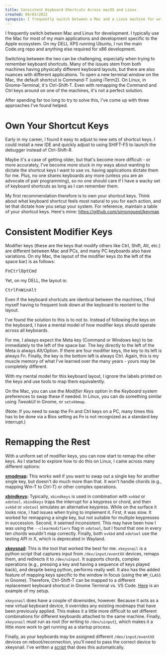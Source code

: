 ```yaml
---
title: Consistent Keyboard Shortcuts Across macOS and Linux
created: 04/03/2022
synopsis: I frequently switch between a Mac and a Linux machine for writing code. When doing so, it can be challenge remembering the keyboard shortcuts unique to each environment, including nuances for different applications. In this article, I share a strategy for setting up consistent keyboard shortcuts that work well between the two.
---
```


I frequently switch between Mac and Linux for development. I typically use the Mac for most of my main applications and development specific to the Apple ecosystem. On my DELL XPS running Ubuntu, I run the main Code.org repo and anything else required for x86 development.

Switching between the two can be challenging, especially when trying to remember keyboard shortcuts. Many of the issues stem from both machines having physically different keyboard layouts, but there are also nuances with different applications. To open a new terminal window on the Mac, the default shortcut is Command-T (using iTerm2). On Linux, in Gnome-Terminal, it's Ctrl-Shift-T. Even with remapping the Command and Ctrl keys around on one of the machines, it's not a perfect solution.

After spending far too long to try to solve this, I've come up with three approaches I've found helped.

# Own Your Shortcut Keys

Early in my career, I found it easy to adjust to new sets of shortcut keys. I could install a new IDE and quickly adjust to using SHIFT-F5 to launch the debugger instead of Ctrl-Shift-R.

Maybe it's a case of getting older, but that's become more difficult - or more accurately, I've become more stuck in my ways about wanting to dictate the shortcut keys I want to use vs. having applications dictate them for me. Plus, no one shares keyboards any more (unless you are an advocate of pair programming), so no one should care if I have a wacky set of keyboard shortcuts as long as I can remember them.

My first recommendation therefore is to own your shortcut keys. Think about what keyboard shortcut feels most natural to you for each action, and let that dictate how you setup your system. For reference, maintain a table of your shortcut keys. Here's mine: https://github.com/simonguest/keymap

# Consistent Modifier Keys

Modifier keys (these are the keys that modify others like Ctrl, Shift, Alt, etc.) are different between Mac and PCs, and many PC keyboards also have variations. On my Mac, the layout of the modifier keys (to the left of the space bar) is as follows:

<kbd>Fn</kbd><kbd>Ctrl</kbd><kbd>Opt</kbd><kbd>Cmd</kbd>

Yet, on my DELL, the layout is:

<kbd>Ctrl</kbd><kbd>Fn</kbd><kbd>Win</kbd><kbd>Alt</kbd>

Even if the keyboard shortcuts are identical between the machines, I find myself having to frequent look down at the keyboard to reorient to the layout.

I've found the solution to this is to not to. Instead of following the keys on the keyboard, I have a mental model of how modifier keys should operate across all keyboards.

For me, I always expect the Meta key (Command or Windows key) to be immediately to the left of the space bar. The key directly to the left of the Meta is always Alt/Option. If there are four modifier keys, the key to its left is always Fn. Finally, the key is the bottom left is always Ctrl. Again, this is my muscle memory of what I've learned over the many years - yours may be completely different.

With my mental model for this keyboard layout, I ignore the labels printed on the keys and use tools to map them equivalently. 

On the Mac, you can use the *Modifier Keys* option in the *Keyboard* system preferences to swap these if needed. In Linux, you can do something similar using *TweakUI* in Gnome, or ```setxkbmap```.

(Note: If you need to swap the Fn and Ctrl keys on a PC, many times this has to be done via a Bios setting as Fn is not recognized as a standard key interrupt.)

# Remapping the Rest

With a uniform set of modifier keys, you can now start to remap the other keys. As I started to explore how to do this on Linux, I came across many different options:

**[xmodmap](https://wiki.archlinux.org/title/xmodmap):** This works well if you want to swap out a single key for another single key, but doesn't do much more than that. It won't handle chords (e.g., mapping Win-T to Ctrl-T) or other complex operations.

**[xbindkeys](https://wiki.archlinux.org/title/Xbindkeys):** Typically, ```xbindkeys``` is used in combination with ```xvkbd``` or ```xdotool```. ```xbindkeys``` traps the interrupt for a keypress or chord, and then ```xvkbd``` or ```xdotool``` simulates an alternative keypress. While on the surface it looks nice, I had issues when trying to implement it. First, it was slow. It worked for remapping a single key, but not suitable for multiple keypresses in succession. Second, it seemed inconsistent. This may have been how I was using the ```--clearmodifiers``` flag in ```xdotool```, but I found that one in every ten chords wouldn't map correctly. Finally, both ```xvkbd``` and ```xdotool``` use the testing API in X, which is deprecated in Wayland.

**[xkeysnail](https://github.com/mooz/xkeysnail)**: This is the tool that worked the best for me. ```xkeysnail``` is a python script that captures input from ```/dev/input/eventXX``` devices, remaps them, and redirects it to ```/dev/uinput```. It supports chords, complex operations (e.g., pressing a key and having a sequence of keys played back), and despite being python, performs really well. It also has the added feature of mapping keys specific to the window in focus (using the ```WM_CLASS``` in Gnome). Therefore, Ctrl-Shift-T can be mapped to a different replacement keyboard shortcut in Gnome Terminal vs. VS Code. [Here](https://github.com/simonguest/keymap/blob/main/Linux/xkeysnail/config.py) is an example of my setup.

```xkeysnail``` does have a couple of downsides, however. Because it acts as a new virtual keyboard device, it overrides any existing modmaps that have been previously applied. This makes it a little more difficult to set different combinations for different keyboards attached to the same machine. Finally, ```xkeysnail``` must run as root (for writing to ```/dev/uinput```), which makes it a little more work to get running as a startup process.

Finally, as your keyboards may be assigned different ```/dev/input/eventXX``` devices on reboot/reconnection, you'll need to pass the correct device to xkeysnail. I've written a [script](https://github.com/simonguest/keymap/blob/main/Linux/xkeysnail/launch_xkeysnail) that does this automatically.
